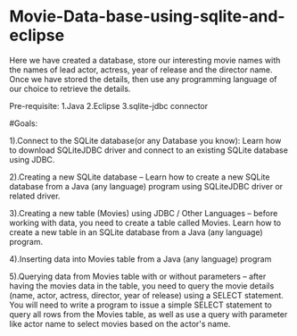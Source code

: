 # Movie-Data-base-using-sqlite-and-eclipse

Here we have created a database, store our interesting movie names with the names of lead actor, actress, year of release and the director name. Once we have stored the details, then use any programming language of our choice to retrieve the details.

Pre-requisite:
1.Java
2.Eclipse
3.sqlite-jdbc connector

#Goals:

1).Connect to the SQLite database(or any Database you know):
Learn how to download SQLiteJDBC driver and connect to an existing SQLite database using JDBC.

2).Creating a new SQLite database – Learn how to create a new SQLite database from a Java (any language) program using SQLiteJDBC driver or related driver.

3).Creating a new table (Movies) using JDBC / Other Languages – before working with data, you need to create a table called Movies. Learn how to create a new table in an SQLite database from a Java (any language) program.

4).Inserting data into Movies table from a Java (any language) program

5).Querying data from Movies table with or without parameters – after having the movies data in the table, you need to query the movie details (name, actor, actress, director, year of release) using a SELECT statement. You will need to write a program to issue a simple SELECT statement to query all rows from the Movies table, as well as use a query with parameter like actor name to select movies based on the actor's name.

